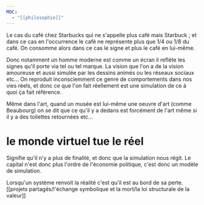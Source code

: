 ```yaml
---
MOC:
  - "[[philosophie]]"
---
```

Le cas du café chez Starbucks qui ne s'appelle plus café mais Starbuck ; et dans ce cas en l'occurrence le café ne représente plus que 1/4 ou 1/8 du café.
On consomme alors dans ce cas le signe et plus le café en lui-même.

Donc notamment un homme moderne est comme un écran il reflète les signes qu'il porte via tel ou tel marque.
La vision que l'on a de la vision amoureuse et aussi simulée par les dessins animés ou les réseaux sociaux etc...
On reproduit inconsciemment ce genre de comportements dans nos vies réels, et donc ce que l'on fait réellement est une simulation de ce à quoi ça fait référence.

Même dans l'art, quand un musée est lui-même une oeuvre d'art (comme Beaubourg) on se dit que ce qu'il y a dedans est forcément de l'art même si il y a des toilettes retournées etc...
# le monde virtuel tue le réel
Signifie qu'il n'y a plus de finalité, et donc que la simulation nous régit.
Le capital n'est donc plus l'ordre de l'économie politique, c'est donc un modèle de simulation.

Lorsqu'un système renvoit la réalité c'est qu'il est au bord de sa perte. 
[[projets partagés/l'échange symbolique et la mort/la loi structurale de la valeur]]
